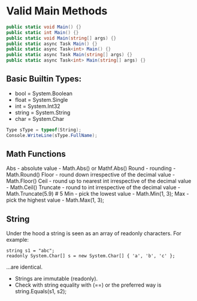 # Valid Main Methods

```csharp
public static void Main() {}
public static int Main() {}
public static void Main(string[] args) {}
public static async Task Main() {}
public static async Task<int> Main() {}
public static async Task Main(string[] args) {}
public static async Task<int> Main(string[] args) {}
```

## Basic Builtin Types:
- bool = System.Boolean
- float = System.Single
- int = System.Int32
- string = System.String
- char = System.Char

```csharp
Type sType = typeof(String);
Console.WriteLine(sType.FullName);
```

## Math Functions
Abs - absolute value - Math.Abs() or Mathf.Abs()
Round - rounding - Math.Round()
Floor - round down irrespective of the decimal value - Math.Floor()
Ceil - round up to nearest int irrespective of the decimal value - Math.Ceil()
Truncate - round to int irrespective of the decimal value - Math.Truncate(5.9) # 5
Min - pick the lowest value - Math.Min(1, 3);
Max - pick the highest value - Math.Max(1, 3);

## String
Under the hood a string is seen as an array of readonly characters. For example:
```
string s1 = "abc";
readonly System.Char[] s = new System.Char[] { 'a', 'b', 'c' };
```
...are identical.

- Strings are immutable (readonly).
- Check with string equality with (==) or the preferred way is string.Equals(s1, s2);

